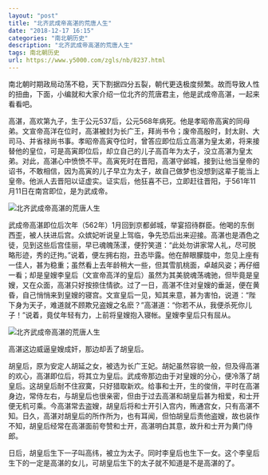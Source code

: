 ```yaml
---
layout: "post"
title: "北齐武成帝高湛的荒唐人生"
date: "2018-12-17 16:15"
categories: "南北朝历史"
description: "北齐武成帝高湛的荒唐人生"
tags: 南北朝历史
url: https://www.y5000.com/zgls/nb/8237.html
---
```






南北朝时期政局动荡不稳，天下割据四分五裂，朝代更迭极度频繁。故而导致人性的扭曲，下面，小编就和大家介绍一位北齐的荒唐君主，他是武成帝高湛，一起来看看吧。

高湛，高欢第九子，生于公元537后，公元568年病死。他是孝昭帝高寅的同母弟。文宣帝高洋在位时，高湛被封为长广王，拜尚书令；废帝高殷时，封太尉、大司马、并省禄尚书事。孝昭帝高寅夺位时，曾答应即位后立高湛为皇太弟，将来接替他的皇位，可是高寅即位后，却立自己的儿子高百年为太子，没立高湛为皇太弟。对此，高湛心中愤愤不平。高寅死时在晋阳，高湛守邺城，接到让他当皇帝的诏书，不敢相信，因为高寅的儿子早立为太子，故自己做梦也没想到这辈子能当上皇帝。他派人去晋阳以证虚实。证实后，他狂喜不已，立即赶往晋阳，于561年11月11日在南宫即位，是为武成帝。

![北齐武成帝高湛的荒唐人生](/uploads/allimg/161226/6-16122611255J08.JPG)

武成帝高湛即位后次年（562年）1月回到京都邺城，举宴招待群臣。他喝的东倒西歪，被人扶进后宫。众嫔妃听说皇上驾临，争先恐后出来迎接。高湛也是酒色之徒，见到这些后宫佳丽，早已魂魄荡漾，便狞笑道：“此处勿讲家常人礼，尽可脱略形迹，秀的迂拘。”说着，便左拥右抱，丑态毕露。他在醉眼朦胧中，忽见上座有一佳人，甚为稳重；虽然看上去年龄稍大一些，但其雪肌桃面，卓越风姿；再仔细一看；却是皇嫂李皇后（文宣帝高洋的皇后）虽然为其美貌魂荡魂驰，但毕竟是皇嫂，又在众面，高湛只好按捺住情欲。过了一日，高湛不住对皇嫂的垂涎，便在黄昏，自己悄悄来到皇嫂的寝宫。文宣皇后一见，知其来意，甚为害怕，说道：“陛下身为天子，难道就不顾欺兄盗嫂之名麽？”高湛道：“你若不从，我便杀死你儿子！”说着，竟仗年轻有力，上前将皇嫂抱入寝帐。皇嫂李皇后只有屈从。

![北齐武成帝高湛的荒唐人生](/uploads/allimg/161226/6-1612261126129B.JPG)

高湛这边威逼皇嫂成奸，那边却丢了胡皇后。

胡皇后，原为安定人胡延之女，被选为长广王妃。胡妃虽然容貌一般，但及得高湛的欢心，高湛即位后，将其立为皇后。武成帝那边由于对皇嫂的分心，便冷落了胡皇后。这胡皇后耐不住寂寞，只好猎取新欢。给事和士开，生的俊俏，平时在高湛身边，常侍左右，与胡皇后也很亲密，但由于过去高湛和胡皇后甚为相爱，和士开便无机可乘。今高湛常去盗嫂，胡皇后将和士开引入宫内，贿通宫女，只有高湛不知。日久，高湛对胡皇后的所作所为，也有耳闻，但怕胡皇后责他盗嫂，故也装作不知，胡皇后经常在高湛面前夸赞和士开，高湛明白其意，故升和士开为黄门侍郎。

日后，胡皇后生下一子叫高纬，被立为太子。同时李皇后也生下一女。这个李皇后生下的一定是高湛的女儿，可胡皇后生下的太子就不知道是不是高湛的了。

